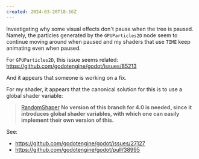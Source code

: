 ```yaml
---
created: 2024-03-28T18:16Z
---
```


Investigating why some visual effects don't pause when the tree is paused. Namely, the particles generated by the `GPUParticles2D` node seem to continue moving around when paused and my shaders that use `TIME` keep animating even when paused.

For `GPUParticles2D`, this issue seems related: https://github.com/godotengine/godot/issues/85213

And it appears that someone is working on a fix.

For my shader, it appears that the canonical solution for this is to use a global shader variable:

> [RandomShaper](https://github.com/godotengine/godot/pull/38995#issue-623768722)
> **No version of this branch for 4.0 is needed, since it introduces global shader variables, with which one can easily implement their own version of this.**

See:
- https://github.com/godotengine/godot/issues/27127
- https://github.com/godotengine/godot/pull/38995
